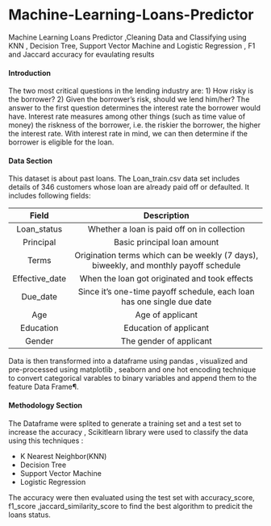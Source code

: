 # Machine-Learning-Loans-Predictor
Machine Learning Loans Predictor ,Cleaning Data and Classifying using KNN , Decision Tree, Support Vector Machine and Logistic Regression , F1 and Jaccard accuracy for evaulating results 

#### Introduction
The two most critical questions in the lending industry are: 1) How risky is the borrower? 2) Given the borrower’s risk,
should we lend him/her? The answer to the first question determines the interest rate the borrower would have.
Interest rate measures among other things (such as time value of money) the riskness of the borrower, i.e.
the riskier the borrower, the higher the interest rate. With interest rate in mind, 
we can then determine if the borrower is eligible for the loan.

#### Data Section
This dataset is about past loans. The Loan_train.csv data set includes details of 346 customers whose loan are
already paid off or defaulted. It includes following fields:

|  Field  | Description |
| :---: | :---: |
| Loan_status | Whether a loan is paid off on in collection |
|  Principal | Basic principal loan amount |
| Terms | Origination terms which can be weekly (7 days), biweekly, and monthly payoff schedule |
| Effective_date | When the loan got originated and took effects | 
| Due_date | Since it’s one-time payoff schedule, each loan has one single due date |
| Age | Age of applicant
| Education | Education of applicant | 
| Gender | The gender of applicant | 

Data is then transformed into a dataframe using pandas , visualized and pre-processed using matplotlib , seaborn and one hot encoding technique to convert categorical varables to binary variables and append them to the feature Data Frame¶. 

#### Methodology Section
The Dataframe were splited to generate a training set and a test set to increase the accuracy , Scikitlearn library were used to classify the data using this techniques :

 * K Nearest Neighbor(KNN)
 * Decision Tree
 * Support Vector Machine
 * Logistic Regression
 
 The accuracy were then evaluated using the test set with accuracy_score, f1_score ,jaccard_similarity_score to find the best algorithm to predicit the loans status.
 
 
